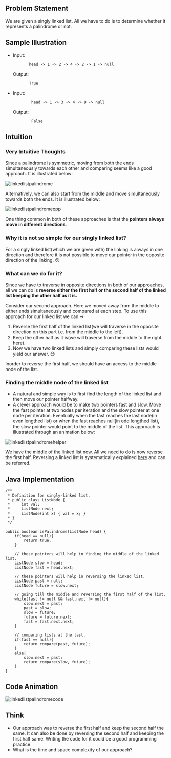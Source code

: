 ## Problem Statement

We are given a singly linked list. All we have to do is to determine whether it represents a palindrome or not.
    
## Sample Illustration

  * Input:
              
               head -> 1 -> 2 -> 4 -> 2 -> 1 -> null 
               
    Output: 
      
               True
    
 * Input:
 
               head -> 1 -> 3 -> 4 -> 9 -> null 
               
   Output: 
   
               False
    
## Intuition

### Very Intuitive Thoughts

Since a palindrome is symmetric, moving from both the ends simultaneously towards each other and comparing seems like a good approach. 
It is illustrated below:

   ![linkedlistpalindrome](https://user-images.githubusercontent.com/22399995/36960881-f038c6ce-206e-11e8-8f1d-0f8b7b02bec4.gif)

Alternatively, we can also start from the middle and move simultaneously towards both the ends. It is illustrated below:

   ![linkedlistpalindromeopp](https://user-images.githubusercontent.com/22399995/36960883-f0c8e6aa-206e-11e8-9d64-fc808074be70.gif)

One thing common in both of these approaches is that the __pointers always move in different directions__. 
                                                
### Why it is not so simple for our singly linked list?

For a singly linked list(which we are given with) the linking is always in one direction and therefore it is not possible
to move our pointer in the opposite direction of the linking. :confused:

### What can we do for it?

Since we have to traverse in opposite directions in both of our approaches, all we can do is __reverse either the first half or the second half of the linked list keeping the other half as it is.__

Consider our second approach. Here we moved away from the middle to either ends simultaneously and compared at each step. To use this approach for our linked list we can ->

1. Reverse the first half of the linked list(we will traverse in the opposite direction on this part i.e. from the middle to the left).
2. Keep the other half as it is(we will traverse from the middle to the right here). 
3. Now we have two linked lists and simply comparing these lists would yield our answer. :blush:

Inorder to reverse the first half, we should have an access to the middle node of the list. 

### Finding the middle node of the linked list

* A natural and simple way is to first find the length of the linked list and then move our pointer halfway. 
* A clever approach would be to make two pointers fast and slow. Move the fast pointer at two nodes per iteration and the slow pointer at one node per iteration. Eventually when the fast reaches the last node(in even lengthed list) or when the fast reaches null(in odd lengthed list), the slow pointer would point to the middle of the list. This approach is illustrated through an animation below:

![linkedlistpalindromehelper](https://user-images.githubusercontent.com/22399995/37052614-d95f2bf0-219f-11e8-8ecc-dc5ec405e397.gif)

We have the middle of the linked list now. All we need to do is now reverse the first half. Reversing a linked list is systematically explained [here](https://github.com/RohitJain1103/Problem-Solving/blob/master/Linked%20Lists/Reverse%20Linked%20List.md) and can be referred.

## Java Implementation

    /**
     * Definition for singly-linked list.
     * public class ListNode {
     *     int val;
     *     ListNode next;
     *     ListNode(int x) { val = x; }
     * }
     */

    public boolean isPalindrome(ListNode head) {
        if(head == null){                           
            return true;
        }
        
        // these pointers will help in finding the middle of the linked list.
        ListNode slow = head;
        ListNode fast = head.next;
        
        // these pointers will help in reversing the linked list. 
        ListNode past = null;
        ListNode future = slow.next;
        
        // going till the middle and reversing the first half of the list.
        while(fast != null && fast.next != null){
            slow.next = past;
            past = slow;
            slow = future;
            future = future.next;
            fast = fast.next.next;
        }
        
        // comparing lists at the last.
        if(fast == null){
            return compare(past, future);
        }
        else{       
            slow.next = past;
            return compare(slow, future);
        }
    }

## Code Animation

![linkedlistpalindromecode](https://user-images.githubusercontent.com/22399995/37053847-47d332ae-21a3-11e8-9e28-d86557141dce.gif)

## Think
* Our approach was to reverse the first half and keep the second half the same. It can also be done by reversing the second half and keeping the first half same. Writing the code for it could be a good programming practice.
* What is the time and space complexity of our approach?

